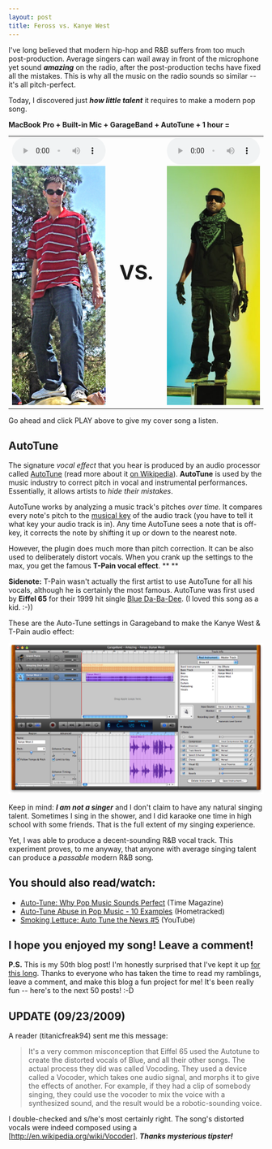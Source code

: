 ```yaml
---
layout: post
title: Feross vs. Kanye West
---
```


I've long believed that modern hip-hop and R&B suffers from too much post-production. Average singers can wail away in front of the  microphone yet sound ***amazing*** on the radio, after the post-production techs have fixed all the mistakes. This is why all the music on the radio sounds so similar -- it's all pitch-perfect.

Today, I discovered just ***how little talent*** it requires to make a modern pop song.

**MacBook Pro + Built-in Mic + GarageBand + AutoTune + 1 hour =**

<table border="0" style="margin: 0 auto;">
  <tbody>
    <tr>
      <td>
        <audio controls style="width: 100%;" preload="auto">
          <source src="/images/Amazing-Kanye-West-cover.mp3" type="audio/mpeg">
          <source src="/images/Amazing-Kanye-West-cover.ogg" type="audio/ogg">
        </audio>
        <a href="/images/Amazing-Kanye-West-cover.mp3" title="Amazing by Feross">
          <img alt="Feross Aboukhadijeh = Tall" src="/images/feross-tall.jpg" />
        </a>
      </td>
      <td style="font-size:40px;font-weight:bold;text-align:center;padding:0 20px;">
        VS.
      </td>
      <td>
        <audio controls style="width: 100%;" preload="auto">
          <source src="/images/Amazing-Kayne-West.mp3" type="audio/mpeg">
          <source src="/images/Amazing-Kayne-West.ogg" type="audio/ogg">
        </audio>
        <a href="/images/Amazing-Kanye-West.mp3" title="Amazing by Kanye West">
          <img alt="Kanye West = Short" src="/images/kanye-short.jpg" />
        </a>
      </td>
    </tr>
  </tbody>
</table>

Go ahead and click PLAY above to give my cover song a listen.

## AutoTune

The signature *vocal effect* that you hear is produced by an audio processor called [AutoTune](http://www.antarestech.com/) (read more about it [on Wikipedia](http://en.wikipedia.org/wiki/Auto-Tune)). **AutoTune** is used by the music industry to correct pitch in vocal and instrumental performances. Essentially, it allows artists to *hide their mistakes*.

AutoTune works by analyzing a music track's pitches *over time*. It compares every note's pitch to the [musical key](http://en.wikipedia.org/wiki/Musical_key) of the audio track (you have to tell it what key your audio track is in). Any time AutoTune sees a note that is off-key, it corrects the note by shifting it up or down to the nearest note.

However, the plugin does much more than pitch correction. It can be also used to deliberately distort vocals. When you crank up the settings to the max, you get the famous **T-Pain vocal effect**. ** **

**Sidenote:** T-Pain wasn't actually the first artist to use AutoTune for all his vocals, although he is certainly the most famous. AutoTune was first used by **Eiffel 65** for their 1999 hit single [Blue Da-Ba-Dee](http://www.youtube.com/watch?v=H25lz7gchaw). (I loved this song as a kid. :-))

These are the Auto-Tune settings in Garageband to make the Kanye West & T-Pain audio effect:

![Auto-Tune Settings in Garageband to make the Kanye West, T-Pain Audio Effect](/images/amazing-feross-garageband.png)

Keep in mind: ***I am not a singer*** and I don't claim to have any natural singing talent. Sometimes I sing in the shower, and I did karaoke one time in high school with some friends. That is the full extent of my singing experience.

Yet, I was able to produce a decent-sounding R&amp;B vocal track. This experiment proves, to me anyway, that anyone with average singing talent can produce a *passable* modern R&amp;B song.

## You should also read/watch:

- [Auto-Tune: Why Pop Music Sounds Perfect](http://www.time.com/time/magazine/article/0,9171,1877372,00.html) (Time Magazine)
- [Auto-Tune Abuse in Pop Music - 10 Examples](http://www.hometracked.com/2008/02/05/auto-tune-abuse-in-pop-music-10-examples/) (Hometracked)
- [Smoking Lettuce: Auto Tune the News #5](http://www.youtube.com/watch?v=1dqTrUpmwPg) (YouTube)

## I hope you enjoyed my song! Leave a comment!

**P.S.** This is my 50th blog post! I'm honestly surprised that I've kept it up [for this long](/). Thanks to everyone who has taken the time to read my ramblings, leave a comment, and make this blog a fun project for me! It's been really fun -- here's to the next 50 posts! :-D

## UPDATE (09/23/2009)

A reader (titanicfreak94) sent me this message:

> It's a very common misconception that Eiffel 65 used the Autotune to create the distorted vocals of Blue, and all their other songs. The actual process they did was called Vocoding. They used a device called a Vocoder, which takes one audio signal, and morphs it to give the effects of another. For example, if they had a clip of somebody singing, they could use the vocoder to mix the voice with a synthesized sound, and the result would be a robotic-sounding voice.</blockquote>

I double-checked and s/he's most certainly right. The song's distorted vocals were indeed composed using a [http://en.wikipedia.org/wiki/Vocoder]. ***Thanks mysterious tipster!***